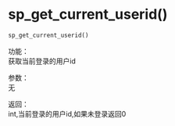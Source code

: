 # sp_get_current_userid()

```php
sp_get_current_userid()
```

功能：  
获取当前登录的用户id

参数：  
无

返回：  
int,当前登录的用户id,如果未登录返回0



